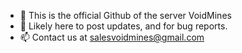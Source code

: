 - 👋 This is the official Github of the server VoidMines
- 👀 Likely here to post updates, and for bug reports.
- 📫 Contact us at salesvoidmines@gmail.com
